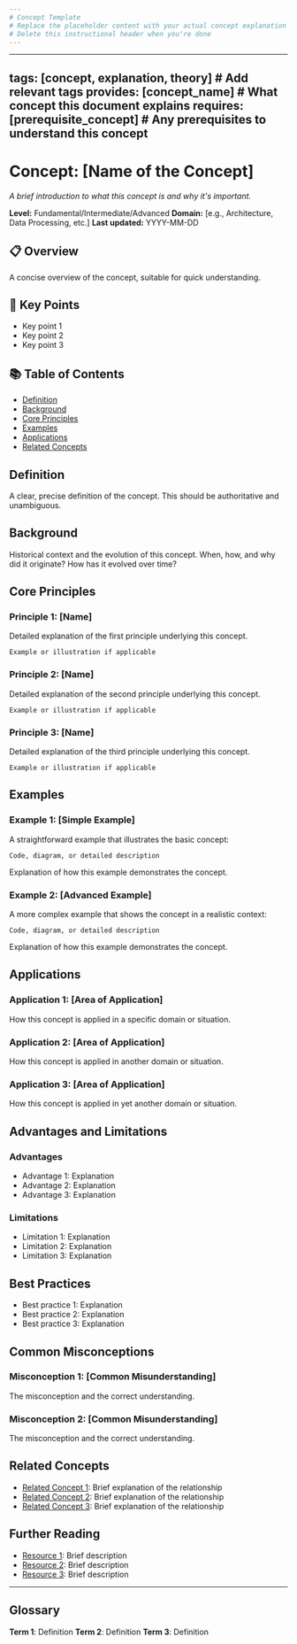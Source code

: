 ```yaml
---
# Concept Template
# Replace the placeholder content with your actual concept explanation
# Delete this instructional header when you're done
---
```


---
tags: [concept, explanation, theory] # Add relevant tags
provides: [concept_name] # What concept this document explains
requires: [prerequisite_concept] # Any prerequisites to understand this concept
---

# Concept: [Name of the Concept]

_A brief introduction to what this concept is and why it's important._

**Level:** Fundamental/Intermediate/Advanced
**Domain:** [e.g., Architecture, Data Processing, etc.]
**Last updated:** YYYY-MM-DD

## 📋 Overview

A concise overview of the concept, suitable for quick understanding.

## 🧠 Key Points

- Key point 1
- Key point 2
- Key point 3

## 📚 Table of Contents

- [Definition](#definition)
- [Background](#background)
- [Core Principles](#core-principles)
- [Examples](#examples)
- [Applications](#applications)
- [Related Concepts](#related-concepts)

## Definition

A clear, precise definition of the concept. This should be authoritative and unambiguous.

## Background

Historical context and the evolution of this concept. When, how, and why did it originate? How has it evolved over time?

## Core Principles

### Principle 1: [Name]

Detailed explanation of the first principle underlying this concept.

```
Example or illustration if applicable
```

### Principle 2: [Name]

Detailed explanation of the second principle underlying this concept.

```
Example or illustration if applicable
```

### Principle 3: [Name]

Detailed explanation of the third principle underlying this concept.

```
Example or illustration if applicable
```

## Examples

### Example 1: [Simple Example]

A straightforward example that illustrates the basic concept:

```
Code, diagram, or detailed description
```

Explanation of how this example demonstrates the concept.

### Example 2: [Advanced Example]

A more complex example that shows the concept in a realistic context:

```
Code, diagram, or detailed description
```

Explanation of how this example demonstrates the concept.

## Applications

### Application 1: [Area of Application]

How this concept is applied in a specific domain or situation.

### Application 2: [Area of Application]

How this concept is applied in another domain or situation.

### Application 3: [Area of Application]

How this concept is applied in yet another domain or situation.

## Advantages and Limitations

### Advantages

- Advantage 1: Explanation
- Advantage 2: Explanation
- Advantage 3: Explanation

### Limitations

- Limitation 1: Explanation
- Limitation 2: Explanation
- Limitation 3: Explanation

## Best Practices

- Best practice 1: Explanation
- Best practice 2: Explanation
- Best practice 3: Explanation

## Common Misconceptions

### Misconception 1: [Common Misunderstanding]

The misconception and the correct understanding.

### Misconception 2: [Common Misunderstanding]

The misconception and the correct understanding.

## Related Concepts

- [Related Concept 1](mdc:path/to/related_concept1.md): Brief explanation of the relationship
- [Related Concept 2](mdc:path/to/related_concept2.md): Brief explanation of the relationship
- [Related Concept 3](mdc:path/to/related_concept3.md): Brief explanation of the relationship

## Further Reading

- [Resource 1](URL): Brief description
- [Resource 2](URL): Brief description
- [Resource 3](URL): Brief description

---

## Glossary

**Term 1**: Definition
**Term 2**: Definition
**Term 3**: Definition 
